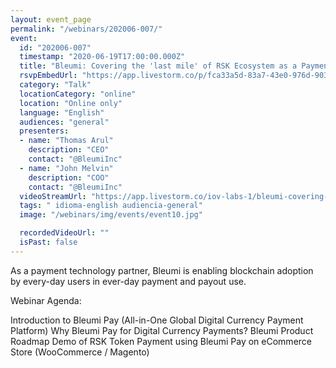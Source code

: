 ```yaml
---
layout: event_page
permalink: "/webinars/202006-007/"
event:
  id: "202006-007"
  timestamp: "2020-06-19T17:00:00.000Z"
  title: "Bleumi: Covering the 'last mile' of RSK Ecosystem as a Payment Technology Partner"
  rsvpEmbedUrl: "https://app.livestorm.co/p/fca33a5d-83a7-43e0-976d-90367a48846f/form"
  category: "Talk"
  locationCategory: "online"
  location: "Online only"
  language: "English"
  audiences: "general"
  presenters:
  - name: "Thomas Arul"
    description: "CEO"
    contact: "@BleumiInc"
  - name: "John Melvin"
    description: "COO"
    contact: "@BleumiInc"
  videoStreamUrl: "https://app.livestorm.co/iov-labs-1/bleumi-covering-the-last-mile-of-rsk"
  tags: " idioma-english audiencia-general"
  image: "/webinars/img/events/event10.jpg"

  recordedVideoUrl: ""
  isPast: false
---
```



As a payment technology partner, Bleumi is enabling blockchain adoption by every-day users in ever-day payment and payout use.


Webinar Agenda:

Introduction to Bleumi Pay (All-in-One Global Digital Currency Payment Platform)
Why Bleumi Pay for Digital Currency Payments?
Bleumi Product Roadmap
Demo of RSK Token Payment using Bleumi Pay on eCommerce Store (WooCommerce / Magento)

